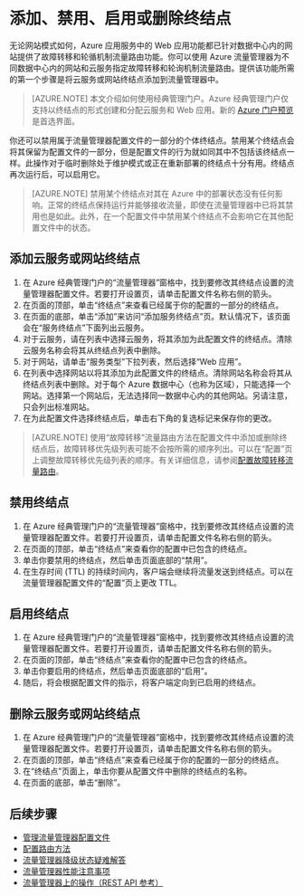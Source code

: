 <properties
    pageTitle="在 Azure 流量管理器中管理终结点 | Azure"
    description="本文将帮助你从 Azure 流量管理器中添加、删除、启用和禁用终结点。"
    services="traffic-manager"
    documentationcenter=""
    author="sdwheeler"
    manager="carmonm"
    editor="" />  

<tags
    ms.assetid="ade2bbc2-35a7-43c5-8001-4698f7254526"
    ms.service="traffic-manager"
    ms.devlang="na"
    ms.topic="get-started-article"
    ms.tgt_pltfrm="na"
    ms.workload="infrastructure-services"
    ms.date="10/11/2016"
    wacn.date="12/12/2016"
    ms.author="sewhee" />  


# 添加、禁用、启用或删除终结点

无论网站模式如何，Azure 应用服务中的 Web 应用功能都已针对数据中心内的网站提供了故障转移和轮循机制流量路由功能。你可以使用 Azure 流量管理器为不同数据中心内的网站和云服务指定故障转移和轮询机制流量路由。提供该功能所需的第一个步骤是将云服务或网站终结点添加到流量管理器中。

> [AZURE.NOTE]
本文介绍如何使用经典管理门户。Azure 经典管理门户仅支持以终结点的形式创建和分配云服务和 Web 应用。新的 [Azure 门户预览](https://portal.azure.cn)是首选界面。

你还可以禁用属于流量管理器配置文件的一部分的个体终结点。禁用某个终结点会将其保留为配置文件的一部分，但是配置文件的行为就如同其中不包括该终结点一样。此操作对于临时删除处于维护模式或正在重新部署的终结点十分有用。终结点再次运行后，可以启用它。

> [AZURE.NOTE]
禁用某个终结点对其在 Azure 中的部署状态没有任何影响。正常的终结点保持运行并能够接收流量，即使在流量管理器中已将其禁用也是如此。此外，在一个配置文件中禁用某个终结点不会影响它在其他配置文件中的状态。

## 添加云服务或网站终结点

1. 在 Azure 经典管理门户的“流量管理器”窗格中，找到要修改其终结点设置的流量管理器配置文件。若要打开设置页，请单击配置文件名称右侧的箭头。
2. 在页面的顶部，单击“终结点”来查看已经属于你的配置的一部分的终结点。
3. 在页面的底部，单击“添加”来访问“添加服务终结点”页。默认情况下，该页面会在“服务终结点”下面列出云服务。
4. 对于云服务，请在列表中选择云服务，将其添加为此配置文件的终结点。清除云服务名称会将其从终结点列表中删除。
5. 对于网站，请单击“服务类型”下拉列表，然后选择“Web 应用”。
6. 在列表中选择网站以将其添加为此配置文件的终结点。清除网站名称会将其从终结点列表中删除。对于每个 Azure 数据中心（也称为区域），只能选择一个网站。选择第一个网站后，无法选择同一数据中心内的其他网站。另请注意，只会列出标准网站。
7. 在为此配置文件选择终结点后，单击右下角的复选标记来保存你的更改。

> [AZURE.NOTE]
使用“故障转移”流量路由方法在配置文件中添加或删除终结点后，故障转移优先级列表可能不会按所需的顺序列出。可以在“配置”页上调整故障转移优先级列表的顺序。有关详细信息，请参阅[配置故障转移流量路由](/documentation/articles/traffic-manager-configure-priority-routing-method/)。

## 禁用终结点

1. 在 Azure 经典管理门户的“流量管理器”窗格中，找到要修改其终结点设置的流量管理器配置文件。若要打开设置页，请单击配置文件名称右侧的箭头。
2. 在页面的顶部，单击“终结点”来查看你的配置中已包含的终结点。
3. 单击你要禁用的终结点，然后单击页面底部的“禁用”。
4. 在生存时间 (TTL) 的持续时间内，客户端会继续将流量发送到终结点。可以在流量管理器配置文件的“配置”页上更改 TTL。

## 启用终结点

1. 在 Azure 经典管理门户的“流量管理器”窗格中，找到要修改其终结点设置的流量管理器配置文件。若要打开设置页，请单击配置文件名称右侧的箭头。
2. 在页面的顶部，单击“终结点”来查看你的配置中已包含的终结点。
3. 单击你要启用的终结点，然后单击页面底部的“启用”。
4. 随后，将会根据配置文件的指示，将客户端定向到已启用的终结点。

## 删除云服务或网站终结点

1. 在 Azure 经典管理门户的“流量管理器”窗格中，找到要修改其终结点设置的流量管理器配置文件。若要打开设置页，请单击配置文件名称右侧的箭头。
2. 在页面的顶部，单击“终结点”来查看已经属于你的配置的一部分的终结点。
3. 在“终结点”页面上，单击你要从配置文件中删除的终结点的名称。
4. 在页面的底部，单击“删除”。

## 后续步骤

* [管理流量管理器配置文件](/documentation/articles/traffic-manager-manage-profiles/)
* [配置路由方法](/documentation/articles/traffic-manager-configure-priority-routing-method/)
* [流量管理器降级状态疑难解答](/documentation/articles/traffic-manager-troubleshooting-degraded/)
* [流量管理器性能注意事项](/documentation/articles/traffic-manager-performance-considerations/)
* [流量管理器上的操作（REST API 参考）](https://msdn.microsoft.com/zh-cn/library/hh758255.aspx)

<!---HONumber=Mooncake_1205_2016-->